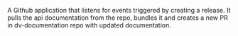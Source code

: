A Github application that listens for events triggered by creating a release.
It pulls the api documentation from the repo, bundles it and creates a new PR in dv-documentation repo with updated documentation.
